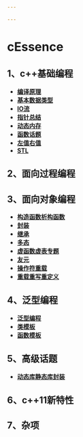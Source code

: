 ```yaml
---

---
```


# cEssence

## 1、c++基础编程

- **[编译原理](basicsProgram/PrincipleofCompiler/README.md)**
- **[基本数据类型](basicsProgram/PrincipleofCompiler/basicDataType/README.md)**
- **[IO流](basicsProgram/IO/README.md)**
- **[指针总结](basicsProgram/pointerTopic/README.md)**
- **[动态内存](basicsProgram/dynamicMemory/README.md)**
- **[函数话题](basicsProgram/function/README.md)**
- **[左值右值](basicsProgram/lvalueAndRvalue/README.md)**
- **[STL](basicsProgram/container/README.md)**

## 2、面向过程编程

## 3、面向对象编程

- **[构造函数析构函数](objectOrientedProgram/object-oriented/constructAndDestructFunction/README.md)**
- **[封装](objectOrientedProgram/object-oriented/Class/README.md)**
- **[继承](objectOrientedProgram/object-oriented/inherit/README.md)**
- **[多态](objectOrientedProgram/object-oriented/polymorphic/README.md)**
- **[虚函数虚表专题](objectOrientedProgram/object-oriented/virtual/README.md)**
- **[友元](objectOrientedProgram/object-oriented/firendClass)**
- **[操作符重载](objectOrientedProgram/object-oriented/overloadOperator/README.md)**
- **[重载重写重定义](objectOrientedProgram/object-oriented/overrideOverloadRedefine/README.md)**

## 4、泛型编程

- **[泛型编程](templatesAndGenericProgram/functionTemplate/README.md)**
- **[类模板](templatesAndGenericProgram/classTemplate/README.md)**
- **[函数模板](templatesAndGenericProgram/functionTemplate/README.md)**

## 5、高级话题

- **[动态库静态库封装](templatesAndGenericProgram/functionTemplate/README.md)**

## 6、c++11新特性

## 7、杂项





